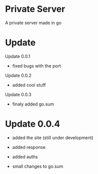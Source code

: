 # Private Server
A private server made in go

# Update 

Update 0.0.1

- fixed bugs with the port

Update 0.0.2

- added cool stuff

Update 0.0.3

- finaly added go.sum

# Update 0.0.4

- added the site (still under development)

- added response

- added auths

- small changes to go.sum
